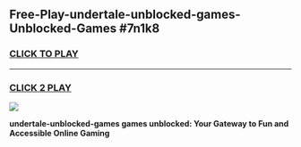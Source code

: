
## Free-Play-undertale-unblocked-games-Unblocked-Games #7n1k8
<h3>
<a href="https://news.freeplayer.one?title=undertale-unblocked-games&ref=8M">CLICK TO PLAY</a></h3>
<hr>

<h3>
<a href="https://news.freeplayer.one?title=undertale-unblocked-games&ref=8M">CLICK 2 PLAY</a>
  
</h3>

<a href="https://news.freeplayer.one?title=undertale-unblocked-games&ref=8M"><img src="https://clearcache.store/games.png"></a>


**undertale-unblocked-games games unblocked: Your Gateway to Fun and Accessible Online Gaming**
